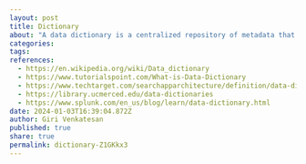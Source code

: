 ```yaml
---
layout: post
title: Dictionary
about: "A data dictionary is a centralized repository of metadata that provides a comprehensive description of the data used in a database, information system, or project. It serves as a reference for understanding the meaning, structure, relationships, and properties of the data elements within a database or dataset. The main purpose of a data dictionary is to ensure consistency, accuracy, and clarity in data management and interpretation."
categories:
tags:
references:
  - https://en.wikipedia.org/wiki/Data_dictionary
  - https://www.tutorialspoint.com/What-is-Data-Dictionary
  - https://www.techtarget.com/searchapparchitecture/definition/data-dictionary
  - https://library.ucmerced.edu/data-dictionaries
  - https://www.splunk.com/en_us/blog/learn/data-dictionary.html
date: 2024-01-03T16:39:04.872Z
author: Giri Venkatesan
published: true
share: true
permalink: dictionary-Z1GKkx3
---
```

